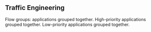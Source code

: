 ## Traffic Engineering
Flow groups: applications grouped together. High-priority applications grouped together. Low-priority applications grouped together.
